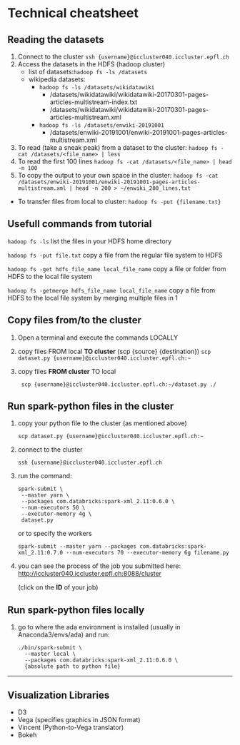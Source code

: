 # Technical cheatsheet

## Reading the datasets

1. Connect to the cluster `ssh {username}@iccluster040.iccluster.epfl.ch`
2. Access the datasets in the HDFS (hadoop cluster)
   - list of datasets:`hadoop fs -ls /datasets`
   - wikipedia datasets: 
     - `hadoop fs -ls /datasets/wikidatawiki`
       - /datasets/wikidatawiki/wikidatawiki-20170301-pages-articles-multistream-index.txt
       - /datasets/wikidatawiki/wikidatawiki-20170301-pages-articles-multistream.xml
     - `hadoop fs -ls /datasets/enwiki-20191001`
       - /datasets/enwiki-20191001/enwiki-20191001-pages-articles-multistream.xml
3. To read (take a sneak peak) from a dataset to the cluster: `hadoop fs -cat /datasets/<file_name> | less`
4. To  read the first 100 lines `hadoop fs -cat /datasets/<file_name> | head -n 100`
5. To copy the output to your own space in the cluster: `hadoop fs -cat /datasets/enwiki-20191001/enwiki-20191001-pages-articles-multistream.xml | head -n 200 > ~/enwiki_200_lines.txt`

- To transfer files from local to cluster:
`hadoop fs -put {filename.txt}  `


## Usefull commands from tutorial
`hadoop fs -ls` list the files in your HDFS home directory

`hadoop fs -put file.txt` copy a file from the regular file system to HDFS

`hadoop fs -get hdfs_file_name local_file_name` copy a file or folder from HDFS to the local file system

`hadoop fs -getmerge hdfs_file_name local_file_name` copy a file from HDFS to the local file system by merging multiple files in 1



## Copy files from/to the cluster

1. Open a terminal and execute the commands LOCALLY

2. copy files FROM local **TO cluster** (scp {source} {destination})
   `scp dataset.py {username}@iccluster040.iccluster.epfl.ch:~`

3. copy files **FROM cluster** TO local

   ` scp {username}@iccluster040.iccluster.epfl.ch:~/dataset.py ./`



## Run spark-python files in the cluster 

1. copy your python file to the cluster (as mentioned above)

   `scp dataset.py {username}@iccluster040.iccluster.epfl.ch:~`

2. connect to the cluster

   `ssh {username}@iccluster040.iccluster.epfl.ch`

3. run the command:

   ```
   spark-submit \
    --master yarn \
    --packages com.databricks:spark-xml_2.11:0.6.0 \
    --num-executors 50 \
    --executor-memory 4g \
    dataset.py 
   ```
   or to specify the workers
   ```
   spark-submit --master yarn --packages com.databricks:spark-xml_2.11:0.7.0 --num-executors 70 --executor-memory 6g filename.py
   ```

4. you can see the process of the job you submitted here: http://iccluster040.iccluster.epfl.ch:8088/cluster

   (click on the **ID** of your job)
   


## Run spark-python files locally

1. go to where the ada environment is installed (usually in Anaconda3/envs/ada) and run:

   ```
   ./bin/spark-submit \
     --master local \
     --packages com.databricks:spark-xml_2.11:0.6.0 \
     {absolute path to python file}   
   ```

-------------
## Visualization Libraries

- D3
- Vega (specifies graphics in JSON format)
- Vincent (Python-to-Vega translator)
- Bokeh
